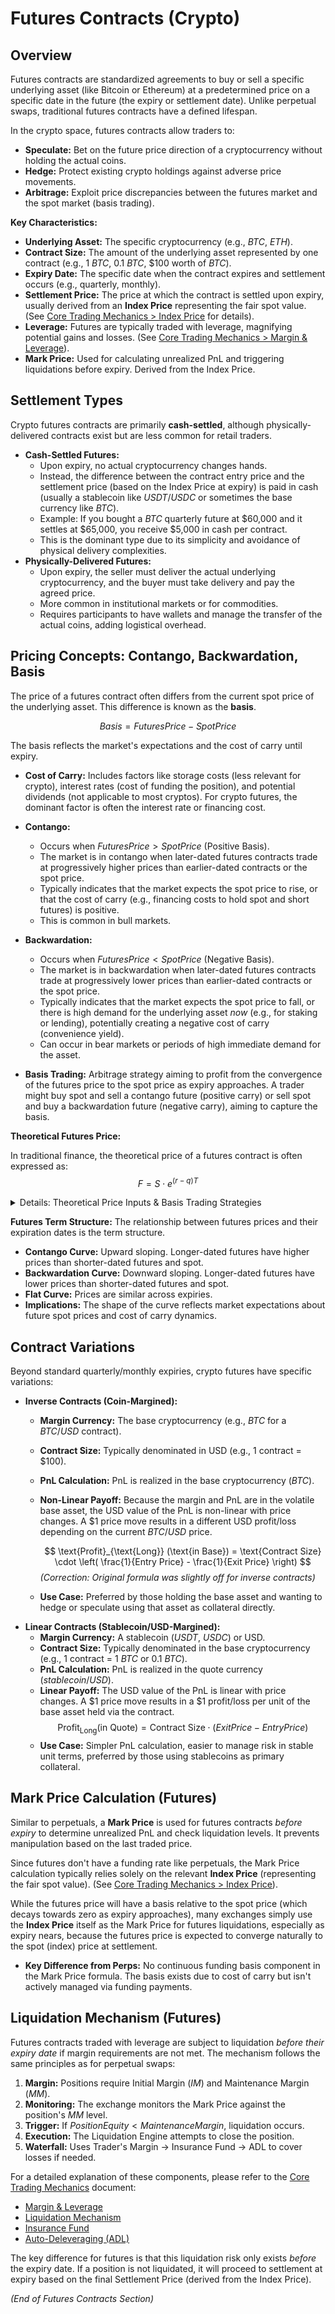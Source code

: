 # Futures Contracts (Crypto)

## Overview

Futures contracts are standardized agreements to buy or sell a specific underlying asset (like Bitcoin or Ethereum) at a predetermined price on a specific date in the future (the expiry or settlement date). Unlike perpetual swaps, traditional futures contracts have a defined lifespan.

In the crypto space, futures contracts allow traders to:
*   **Speculate:** Bet on the future price direction of a cryptocurrency without holding the actual coins.
*   **Hedge:** Protect existing crypto holdings against adverse price movements.
*   **Arbitrage:** Exploit price discrepancies between the futures market and the spot market (basis trading).

**Key Characteristics:**
*   **Underlying Asset:** The specific cryptocurrency (e.g., $BTC$, $ETH$).
*   **Contract Size:** The amount of the underlying asset represented by one contract (e.g., 1 $BTC$, 0.1 $BTC$, $100 worth of $BTC$).
*   **Expiry Date:** The specific date when the contract expires and settlement occurs (e.g., quarterly, monthly).
*   **Settlement Price:** The price at which the contract is settled upon expiry, usually derived from an **Index Price** representing the fair spot value. (See [Core Trading Mechanics > Index Price](../concepts/trading_mechanics.md#index-price-construction) for details).
*   **Leverage:** Futures are typically traded with leverage, magnifying potential gains and losses. (See [Core Trading Mechanics > Margin & Leverage](../concepts/trading_mechanics.md#margin-leverage)).
*   **Mark Price:** Used for calculating unrealized PnL and triggering liquidations before expiry. Derived from the Index Price.

## Settlement Types

Crypto futures contracts are primarily **cash-settled**, although physically-delivered contracts exist but are less common for retail traders.

*   **Cash-Settled Futures:**
    *   Upon expiry, no actual cryptocurrency changes hands.
    *   Instead, the difference between the contract entry price and the settlement price (based on the Index Price at expiry) is paid in cash (usually a stablecoin like $USDT$/$USDC$ or sometimes the base currency like $BTC$).
    *   Example: If you bought a $BTC$ quarterly future at \$60,000 and it settles at \$65,000, you receive \$5,000 in cash per contract.
    *   This is the dominant type due to its simplicity and avoidance of physical delivery complexities.
*   **Physically-Delivered Futures:**
    *   Upon expiry, the seller must deliver the actual underlying cryptocurrency, and the buyer must take delivery and pay the agreed price.
    *   More common in institutional markets or for commodities.
    *   Requires participants to have wallets and manage the transfer of the actual coins, adding logistical overhead.

## Pricing Concepts: Contango, Backwardation, Basis

The price of a futures contract often differs from the current spot price of the underlying asset. This difference is known as the **basis**.

$$
Basis = Futures Price - Spot Price
$$

The basis reflects the market's expectations and the cost of carry until expiry.

*   **Cost of Carry:** Includes factors like storage costs (less relevant for crypto), interest rates (cost of funding the position), and potential dividends (not applicable to most cryptos). For crypto futures, the dominant factor is often the interest rate or financing cost.

*   **Contango:**
    *   Occurs when $Futures Price > Spot Price$ (Positive Basis).
    *   The market is in contango when later-dated futures contracts trade at progressively higher prices than earlier-dated contracts or the spot price.
    *   Typically indicates that the market expects the spot price to rise, or that the cost of carry (e.g., financing costs to hold spot and short futures) is positive.
    *   This is common in bull markets.

*   **Backwardation:**
    *   Occurs when $Futures Price < Spot Price$ (Negative Basis).
    *   The market is in backwardation when later-dated futures contracts trade at progressively lower prices than earlier-dated contracts or the spot price.
    *   Typically indicates that the market expects the spot price to fall, or there is high demand for the underlying asset *now* (e.g., for staking or lending), potentially creating a negative cost of carry (convenience yield).
    *   Can occur in bear markets or periods of high immediate demand for the asset.

*   **Basis Trading:** Arbitrage strategy aiming to profit from the convergence of the futures price to the spot price as expiry approaches. A trader might buy spot and sell a contango future (positive carry) or sell spot and buy a backwardation future (negative carry), aiming to capture the basis.

**Theoretical Futures Price:**

In traditional finance, the theoretical price of a futures contract is often expressed as:
$$
F = S \cdot e^{(r-q)T}
$$

<details class="my-4 border border-gray-200 dark:border-gray-700 rounded-lg overflow-hidden">
<summary class="list-item px-4 py-3 bg-gray-50 dark:bg-gray-800 hover:bg-gray-100 dark:hover:bg-gray-700 cursor-pointer font-semibold text-gray-800 dark:text-gray-200">
Details: Theoretical Price Inputs & Basis Trading Strategies
</summary>
<div class="p-4 border-t border-gray-200 dark:border-gray-700">

Where:
*   $F$ = Theoretical Futures Price
*   $S$ = Spot Price
*   $e$ = Base of natural logarithm ($\approx 2.718$)
*   $r$ = Risk-Free Interest Rate (annualized)
*   $q$ = Dividend Yield or Convenience Yield (annualized)
*   $T$ = Time to expiry (in years)

For crypto:
*   $r$ can represent the borrowing/lending rate of the quote currency (e.g., USD). Shorting futures implicitly means lending the quote currency.
*   $q$ can represent the borrowing/lending/staking rate of the base cryptocurrency (e.g., $BTC$). Being long futures implicitly means *not* holding the base asset and thus foregoing any yield ($q$) it might generate, but also avoiding borrowing costs if one were shorting spot.
*   If $(r-q) > 0$, the market is theoretically in Contango.
*   If $(r-q) < 0$, the market is theoretically in Backwardation.

**Basis Trading Strategies (Detailed):**

*   **Cash-and-Carry Arbitrage (Contango):** Exploits $Futures Price > \text{Theoretical Price}$.
    1.  Borrow Quote Currency (e.g., USD) at rate $r$.
    2.  Buy Spot Asset (e.g., $BTC$) at price $S$.
    3.  Simultaneously Sell Futures Contract at price $F$.
    4.  Hold until expiry $T$.
    5.  At expiry, the futures contract settles. Deliver the spot asset (if physical) or settle in cash. The futures sale locks in the price $F$.
    6.  Repay the borrowed quote currency plus interest.
    *   Profit $\approx F - S \cdot e^{rT}$ (Simplified, ignoring transaction costs, potential crypto yield $q$). If $F$ is sufficiently above $S \cdot e^{rT}$, this is a risk-free profit (in theory).
*   **Reverse Cash-and-Carry Arbitrage (Backwardation):** Exploits $Futures Price < \text{Theoretical Price}$.
    1.  Borrow Spot Asset (e.g., $BTC$) at rate $q$ (if possible, otherwise implies a convenience yield scenario).
    2.  Sell Spot Asset at price $S$.
    3.  Simultaneously Buy Futures Contract at price $F$.
    4.  Invest proceeds from spot sale in quote currency risk-free asset earning rate $r$.
    5.  Hold until expiry $T$.
    6.  At expiry, take delivery via the futures contract at price $F$.
    7.  Return the borrowed spot asset plus interest.
    *   Profit $\approx S \cdot e^{rT} - F$ (Simplified). If $F$ is sufficiently below $S \cdot e^{rT}$, this is profitable.
*   **Basis Convergence:** Basis ($F-S$) must converge to zero at expiry ($F-S \\to 0$). Basis traders profit by capturing this convergence. If basis is positive (contango), shorting the basis (short future, long spot) profits as $F$ falls towards $S$. If basis is negative (backwardation), longing the basis (long future, short spot) profits as $F$ rises towards $S$.

</div>
</details>

**Futures Term Structure:**
The relationship between futures prices and their expiration dates is the term structure.
*   **Contango Curve:** Upward sloping. Longer-dated futures have higher prices than shorter-dated futures and spot.
*   **Backwardation Curve:** Downward sloping. Longer-dated futures have lower prices than shorter-dated futures and spot.
*   **Flat Curve:** Prices are similar across expiries.
*   **Implications:** The shape of the curve reflects market expectations about future spot prices and cost of carry dynamics.

## Contract Variations

Beyond standard quarterly/monthly expiries, crypto futures have specific variations:

*   **Inverse Contracts (Coin-Margined):**
    *   **Margin Currency:** The base cryptocurrency (e.g., $BTC$ for a $BTC/USD$ contract).
    *   **Contract Size:** Typically denominated in USD (e.g., 1 contract = \$100).
    *   **PnL Calculation:** PnL is realized in the base cryptocurrency ($BTC$).
    *   **Non-Linear Payoff:** Because the margin and PnL are in the volatile base asset, the USD value of the PnL is non-linear with price changes. A \$1 price move results in a different USD profit/loss depending on the current $BTC/USD$ price.

        $$
        \text{Profit}_{\text{Long}} (\text{in Base}) = \text{Contract Size} \cdot \left( \frac{1}{Entry Price} - \frac{1}{Exit Price} \right)
        $$
        *(Correction: Original formula was slightly off for inverse contracts)*
    *   **Use Case:** Preferred by those holding the base asset and wanting to hedge or speculate using that asset as collateral directly.
*   **Linear Contracts (Stablecoin/USD-Margined):**
    *   **Margin Currency:** A stablecoin ($USDT$, $USDC$) or USD.
    *   **Contract Size:** Typically denominated in the base cryptocurrency (e.g., 1 contract = 1 $BTC$ or 0.1 $BTC$).
    *   **PnL Calculation:** PnL is realized in the quote currency ($stablecoin/USD$).
    *   **Linear Payoff:** The USD value of the PnL is linear with price changes. A \$1 price move results in a \$1 profit/loss per unit of the base asset held via the contract.
        $$
        \text{Profit}_{\text{Long}} (\text{in Quote}) = \text{Contract Size} \cdot (Exit Price - Entry Price)
        $$
    *   **Use Case:** Simpler PnL calculation, easier to manage risk in stable unit terms, preferred by those using stablecoins as primary collateral.

## Mark Price Calculation (Futures)

Similar to perpetuals, a **Mark Price** is used for futures contracts *before expiry* to determine unrealized PnL and check liquidation levels. It prevents manipulation based on the last traded price.

Since futures don't have a funding rate like perpetuals, the Mark Price calculation typically relies solely on the relevant **Index Price** (representing the fair spot value). (See [Core Trading Mechanics > Index Price](../concepts/trading_mechanics.md#index-price-construction)).

While the futures price will have a basis relative to the spot price (which decays towards zero as expiry approaches), many exchanges simply use the **Index Price** itself as the Mark Price for futures liquidations, especially as expiry nears, because the futures price is expected to converge naturally to the spot (index) price at settlement.

*   **Key Difference from Perps:** No continuous funding basis component in the Mark Price formula. The basis exists due to cost of carry but isn't actively managed via funding payments.

## Liquidation Mechanism (Futures)

Futures contracts traded with leverage are subject to liquidation *before their expiry date* if margin requirements are not met. The mechanism follows the same principles as for perpetual swaps:

1.  **Margin:** Positions require Initial Margin ($IM$) and Maintenance Margin ($MM$).
2.  **Monitoring:** The exchange monitors the Mark Price against the position's $MM$ level.
3.  **Trigger:** If $Position Equity < Maintenance Margin$, liquidation occurs.
4.  **Execution:** The Liquidation Engine attempts to close the position.
5.  **Waterfall:** Uses Trader's Margin -> Insurance Fund -> ADL to cover losses if needed.

For a detailed explanation of these components, please refer to the [Core Trading Mechanics](../concepts/trading_mechanics.md) document:
*   [Margin & Leverage](../concepts/trading_mechanics.md#margin-leverage)
*   [Liquidation Mechanism](../concepts/trading_mechanics.md#liquidation-mechanism)
*   [Insurance Fund](../concepts/trading_mechanics.md#insurance-fund)
*   [Auto-Deleveraging (ADL)](../concepts/trading_mechanics.md#auto-deleveraging-adl)

The key difference for futures is that this liquidation risk only exists *before* the expiry date. If a position is not liquidated, it will proceed to settlement at expiry based on the final Settlement Price (derived from the Index Price).

*(End of Futures Contracts Section)* 